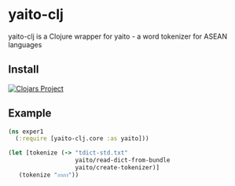 # yaito-clj

yaito-clj is a Clojure wrapper for yaito - a word tokenizer for ASEAN languages

## Install

[![Clojars Project](https://img.shields.io/clojars/v/yaito-clj.svg)](https://clojars.org/yaito-clj)

## Example

````clojure
(ns exper1      
  (:require [yaito-clj.core :as yaito]))

(let [tokenize (-> "tdict-std.txt"
                   yaito/read-dict-from-bundle
                   yaito/create-tokenizer)]
   (tokenize "กากา"))
````

